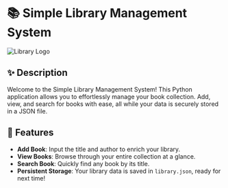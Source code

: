 # 📚 Simple Library Management System

![Library Logo](https://example.com/images/library-logo.png)

## ✨ Description

Welcome to the Simple Library Management System! This Python application allows you to effortlessly manage your book collection. Add, view, and search for books with ease, all while your data is securely stored in a JSON file.

## 🚀 Features

- **Add Book**: Input the title and author to enrich your library.
- **View Books**: Browse through your entire collection at a glance.
- **Search Book**: Quickly find any book by its title.
- **Persistent Storage**: Your library data is saved in `library.json`, ready for next time!